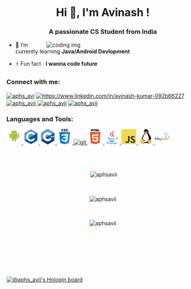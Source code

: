 <h1 align="center">Hi 👋, I'm Avinash !</h1>
<h3 align="center"><b>A passionate CS Student from India</b></h3>

<img src="https://user-images.githubusercontent.com/55389276/140866485-8fb1c876-9a8f-4d6a-98dc-08c4981eaf70.gif"
    alt="coding img" align="right" width="400px">

- 🌱 I’m currently learning **Java/Android Devlopment**

- ⚡ Fun fact : **I wanna code future**

<h3 align="left">Connect with me:</h3>
<p align="left">
    <a href="https://twitter.com/aphs_aviii" target="blank"><img align="center"
            src="https://raw.githubusercontent.com/rahuldkjain/github-profile-readme-generator/master/src/images/icons/Social/twitter.svg"
            alt="aphs_avi" height="30" width="40" /></a>
    <a href="https://www.linkedin.com/in/avinash-kumar-092b66227" target="blank"><img
            align="center"
            src="https://raw.githubusercontent.com/rahuldkjain/github-profile-readme-generator/master/src/images/icons/Social/linked-in-alt.svg"
            alt="https://www.linkedin.com/in/avinash-kumar-092b66227" height="30" width="40" /></a>
    <a href="https://www.codechef.com/users/aphs_avii" target="blank"><img align="center"
            src="https://cdn.jsdelivr.net/npm/simple-icons@3.1.0/icons/codechef.svg" alt="aphs_avii" height="30"
            width="40" /></a>
    <a href="https://www.hackerrank.com/aphs_avii" target="blank"><img align="center"
            src="https://raw.githubusercontent.com/rahuldkjain/github-profile-readme-generator/master/src/images/icons/Social/hackerrank.svg"
            alt="aphs_avii" height="30" width="40" /></a>
    <a href="https://www.leetcode.com/aphs_avii" target="blank"><img align="center"
            src="https://raw.githubusercontent.com/rahuldkjain/github-profile-readme-generator/master/src/images/icons/Social/leet-code.svg"
            alt="aphs_avii" height="30" width="40" /></a>
</p>

<h3 align="left">Languages and Tools:</h3>
<p align="left"> <a href="https://developer.android.com" target="_blank" rel="noreferrer"> <img
            src="https://raw.githubusercontent.com/devicons/devicon/master/icons/android/android-original-wordmark.svg"
            alt="android" width="40" height="40" /> </a> <a href="https://www.cprogramming.com/" target="_blank"
        rel="noreferrer"> <img src="https://raw.githubusercontent.com/devicons/devicon/master/icons/c/c-original.svg"
            alt="c" width="40" height="40" /> </a> <a href="https://www.w3schools.com/cpp/" target="_blank"
        rel="noreferrer"> <img
            src="https://raw.githubusercontent.com/devicons/devicon/master/icons/cplusplus/cplusplus-original.svg"
            alt="cplusplus" width="40" height="40" /> </a> <a href="https://www.w3schools.com/css/" target="_blank"
        rel="noreferrer"> <img
            src="https://raw.githubusercontent.com/devicons/devicon/master/icons/css3/css3-original-wordmark.svg"
            alt="css3" width="40" height="40" /> </a> <a href="https://git-scm.com/" target="_blank" rel="noreferrer">
        <img src="https://www.vectorlogo.zone/logos/git-scm/git-scm-icon.svg" alt="git" width="40" height="40" /> </a>
    <a href="https://www.w3.org/html/" target="_blank" rel="noreferrer"> <img
            src="https://raw.githubusercontent.com/devicons/devicon/master/icons/html5/html5-original-wordmark.svg"
            alt="html5" width="40" height="40" /> </a> <a href="https://www.java.com" target="_blank" rel="noreferrer">
        <img src="https://raw.githubusercontent.com/devicons/devicon/master/icons/java/java-original.svg" alt="java"
            width="40" height="40" /> </a> <a href="https://developer.mozilla.org/en-US/docs/Web/JavaScript"
        target="_blank" rel="noreferrer"> <img
            src="https://raw.githubusercontent.com/devicons/devicon/master/icons/javascript/javascript-original.svg"
            alt="javascript" width="40" height="40" /> </a> <a href="https://www.linux.org/" target="_blank"
        rel="noreferrer"> <img
            src="https://raw.githubusercontent.com/devicons/devicon/master/icons/linux/linux-original.svg" alt="linux"
            width="40" height="40" /> </a> <a href="https://www.mysql.com/" target="_blank" rel="noreferrer"> <img
            src="https://raw.githubusercontent.com/devicons/devicon/master/icons/mysql/mysql-original-wordmark.svg"
            alt="mysql" width="40" height="40" /> </a>
   <br><br>   <br><br>    


</p>
<center>
<p align= "center">&nbsp;<img align="center"
        src="https://github-readme-stats.vercel.app/api?username=aphsavii&show_icons=true&locale=en" alt="aphsavii" />
</p>
   <br>

<p align= "center"><img align="center" src="https://github-readme-streak-stats.herokuapp.com/?user=aphsavii&" alt="aphsavii" /></p>
   <br>

<p align= "center"><img align="center"
        src="https://github-readme-stats.vercel.app/api/top-langs?username=aphsavii&show_icons=true&locale=en&layout=compact"
        alt="aphsavii" /></p>


</center>


   <br><br>
   <br><br>
   <br><br>



[![@aphs_avii's Holopin board](https://holopin.io/api/user/board?user=aphs_avii)](https://holopin.io@aphs_avii)
